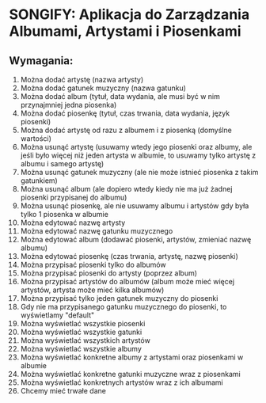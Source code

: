 # SONGIFY: Aplikacja do Zarządzania Albumami, Artystami i Piosenkami

## Wymagania:

1. Można dodać artystę (nazwa artysty)
2. Można dodać gatunek muzyczny (nazwa gatunku)
3. Można dodać album (tytuł, data wydania, ale musi być w nim przynajmniej jedna piosenka)
4. Można dodać piosenkę (tytuł, czas trwania, data wydania, język piosenki)
5. Można dodać artystę od razu z albumem i z piosenką (domyślne wartości)
6. Można usunąć artystę (usuwamy wtedy jego piosenki oraz albumy, ale jeśli było więcej niż jeden artysta w albumie, to usuwamy tylko artystę z albumu i samego artystę)
7. Można usunąć gatunek muzyczny (ale nie może istnieć piosenka z takim gatunkiem)
8. Można usunąć album (ale dopiero wtedy kiedy nie ma już żadnej piosenki przypisanej do albumu)
9. Można usunąć piosenkę, ale nie usuwamy albumu i artystów gdy była tylko 1 piosenka w albumie
10. Można edytować nazwę artysty
11. Można edytować nazwę gatunku muzycznego
12. Można edytować album (dodawać piosenki, artystów, zmieniać nazwę albumu)
13. Można edytować piosenkę (czas trwania, artystę, nazwę piosenki)
14. Można przypisać piosenki tylko do albumów
15. Można przypisać piosenki do artysty (poprzez album)
16. Można przypisać artystów do albumów (album może mieć więcej artystów, artysta może mieć kilka albumów)
17. Można przypisać tylko jeden gatunek muzyczny do piosenki
18. Gdy nie ma przypisanego gatunku muzycznego do piosenki, to wyświetlamy "default"
19. Można wyświetlać wszystkie piosenki
20. Można wyświetlać wszystkie gatunki
21. Można wyświetlać wszystkich artystów
22. Można wyświetlać wszystkie albumy
23. Można wyświetlać konkretne albumy z artystami oraz piosenkami w albumie
24. Można wyświetlać konkretne gatunki muzyczne wraz z piosenkami
25. Można wyświetlać konkretnych artystów wraz z ich albumami
26. Chcemy mieć trwałe dane
